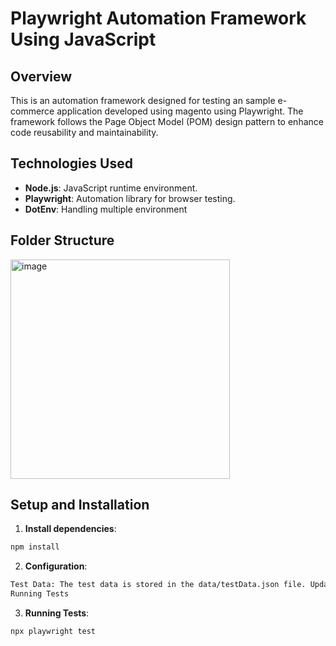 # Playwright Automation Framework Using JavaScript

## Overview
This is an automation framework designed for testing an sample e-commerce application developed using magento using Playwright. The framework follows the Page Object Model (POM) design pattern to enhance code reusability and maintainability.

## Technologies Used
- **Node.js**: JavaScript runtime environment.
- **Playwright**: Automation library for browser testing.
- **DotEnv**: Handling multiple environment


## Folder Structure
<img width="351" alt="image" src="https://github.com/user-attachments/assets/239188af-f90c-4d59-bf69-ccbe571ba658">



## Setup and Installation

1. **Install dependencies**:
 ```bash
npm install
```

2. **Configuration**:
 ```bash
Test Data: The test data is stored in the data/testData.json file. Update this file with the necessary data for your tests.
Running Tests
```
3. **Running Tests**:
 ```bash
npx playwright test
```


